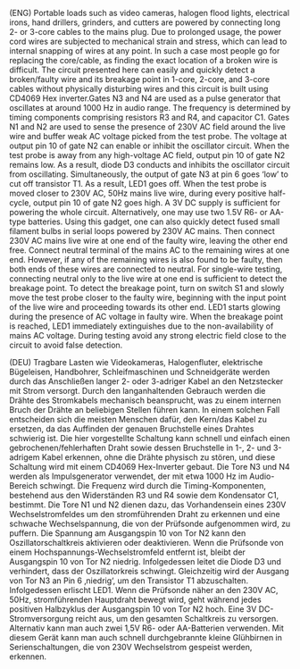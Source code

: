 (ENG) Portable loads such as video cameras, halogen flood lights, electrical irons, hand drillers, grinders, and cutters are powered by connecting long 2- or 3-core cables to the mains plug. Due to prolonged usage, the power cord wires are subjected to mechanical strain and stress, which can lead to internal snapping of wires at any point. In such a case most people go for replacing the core/cable, as finding the exact location of a broken wire is difficult. The circuit presented here can easily and quickly detect a broken/faulty wire and its breakage point in 1-core, 2-core, and 3-core cables without physically disturbing wires and this circuit is built using CD4069 Hex inverter.Gates N3 and N4 are used as a pulse generator that oscillates at around 1000 Hz in audio range. The frequency is determined by timing components comprising resistors R3 and R4, and capacitor C1. Gates N1 and N2 are used to sense the presence of 230V AC field around the live wire and buffer weak AC voltage picked from the test probe. The voltage at output pin 10 of gate N2 can enable or inhibit the oscillator circuit. When the test probe is away from any high-voltage AC field, output pin 10 of gate N2 remains low. As a result, diode D3 conducts and inhibits the oscillator circuit from oscillating. Simultaneously, the output of gate N3 at pin 6 goes ‘low’ to cut off transistor T1. As a result, LED1 goes off. When the test probe is moved closer to 230V AC, 50Hz mains live wire, during every positive half-cycle, output pin 10 of gate N2 goes high. A 3V DC supply is sufficient for powering the whole circuit. Alternatively, one may use two 1.5V R6- or AA-type batteries. Using this gadget, one can also quickly detect fused small filament bulbs in serial loops powered by 230V AC mains. 
 Then connect 230V AC mains live wire at one end of the faulty wire, leaving the other end free. Connect neutral terminal of the mains AC to the remaining wires at one end. However, if any of the remaining wires is also found to be faulty, then both ends of these wires are connected to neutral. For single-wire testing, connecting neutral only to the live wire at one end is sufficient to detect the breakage point. To detect the breakage point, turn on switch S1 and slowly move the test probe closer to the faulty wire, beginning with the input point of the live wire and proceeding towards its other end. LED1 starts glowing during the presence of AC voltage in faulty wire. When the breakage point is reached, LED1 immediately extinguishes due to the non-availability of mains AC voltage. During testing avoid any strong electric field close to the circuit to avoid false detection.

(DEU) Tragbare Lasten wie Videokameras, Halogenfluter, elektrische Bügeleisen, Handbohrer, Schleifmaschinen und Schneidgeräte werden durch das Anschließen langer 2- oder 3-adriger Kabel an den Netzstecker mit Strom versorgt. Durch den langanhaltenden Gebrauch werden die Drähte des Stromkabels mechanisch beansprucht, was zu einem internen Bruch der Drähte an beliebigen Stellen führen kann. In einem solchen Fall entscheiden sich die meisten Menschen dafür, den Kern/das Kabel zu ersetzen, da das Auffinden der genauen Bruchstelle eines Drahtes schwierig ist. Die hier vorgestellte Schaltung kann schnell und einfach einen gebrochenen/fehlerhaften Draht sowie dessen Bruchstelle in 1-, 2- und 3-adrigem Kabel erkennen, ohne die Drähte physisch zu stören, und diese Schaltung wird mit einem CD4069 Hex-Inverter gebaut. Die Tore N3 und N4 werden als Impulsgenerator verwendet, der mit etwa 1000 Hz im Audio-Bereich schwingt. Die Frequenz wird durch die Timing-Komponenten, bestehend aus den Widerständen R3 und R4 sowie dem Kondensator C1, bestimmt. Die Tore N1 und N2 dienen dazu, das Vorhandensein eines 230V Wechselstromfeldes um den stromführenden Draht zu erkennen und eine schwache Wechselspannung, die von der Prüfsonde aufgenommen wird, zu puffern. Die Spannung am Ausgangspin 10 von Tor N2 kann den Oszillatorschaltkreis aktivieren oder deaktivieren. Wenn die Prüfsonde von einem Hochspannungs-Wechselstromfeld entfernt ist, bleibt der Ausgangspin 10 von Tor N2 niedrig. Infolgedessen leitet die Diode D3 und verhindert, dass der Oszillatorkreis schwingt. Gleichzeitig wird der Ausgang von Tor N3 an Pin 6 ‚niedrig‘, um den Transistor T1 abzuschalten. Infolgedessen erlischt LED1. Wenn die Prüfsonde näher an den 230V AC, 50Hz, stromführenden Hauptdraht bewegt wird, geht während jedes positiven Halbzyklus der Ausgangspin 10 von Tor N2 hoch. Eine 3V DC-Stromversorgung reicht aus, um den gesamten Schaltkreis zu versorgen. Alternativ kann man auch zwei 1,5V R6- oder AA-Batterien verwenden. Mit diesem Gerät kann man auch schnell durchgebrannte kleine Glühbirnen in Serienschaltungen, die von 230V Wechselstrom gespeist werden, erkennen. 
